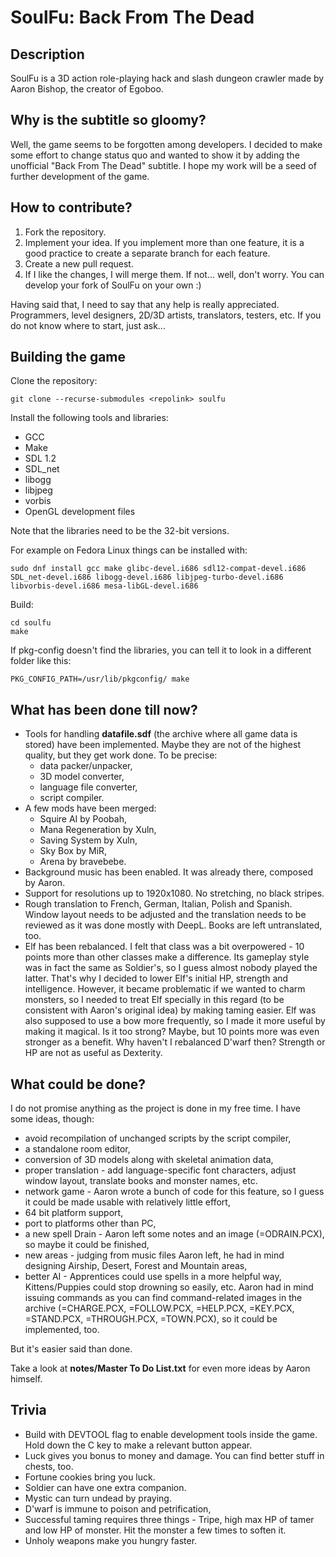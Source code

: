 # SoulFu: Back From The Dead

## Description
SoulFu is a 3D action role-playing hack and slash dungeon crawler made by Aaron Bishop, the creator of Egoboo.

## Why is the subtitle so gloomy?
Well, the game seems to be forgotten among developers. I decided to make some effort to change status quo and wanted to show it by adding the unofficial "Back From The Dead" subtitle. I hope my work will be a seed of further development of the game.

## How to contribute?
1. Fork the repository.
2. Implement your idea. If you implement more than one feature, it is a good practice to create a separate branch for each feature.
3. Create a new pull request.
4. If I like the changes, I will merge them. If not... well, don't worry. You can develop your fork of SoulFu on your own :)

Having said that, I need to say that any help is really appreciated. Programmers, level designers, 2D/3D artists, translators, testers, etc. If you do not know where to start, just ask...

## Building the game
Clone the repository:
```
git clone --recurse-submodules <repolink> soulfu
```

Install the following tools and libraries:

+ GCC
+ Make
+ SDL 1.2
+ SDL_net
+ libogg
+ libjpeg
+ vorbis
+ OpenGL development files

Note that the libraries need to be the 32-bit versions.

For example on Fedora Linux things can be installed with:
```
sudo dnf install gcc make glibc-devel.i686 sdl12-compat-devel.i686 SDL_net-devel.i686 libogg-devel.i686 libjpeg-turbo-devel.i686 libvorbis-devel.i686 mesa-libGL-devel.i686
```

Build:
```
cd soulfu
make
```

If pkg-config doesn't find the libraries, you can tell it to look in a different folder like this:
```
PKG_CONFIG_PATH=/usr/lib/pkgconfig/ make
```

## What has been done till now?
+ Tools for handling **datafile.sdf** (the archive where all game data is stored) have been implemented. Maybe they are not of the highest quality, but they get work done. To be precise:
  + data packer/unpacker,
  + 3D model converter,
  + language file converter,
  + script compiler.
+ A few mods have been merged:
  + Squire AI by Poobah,
  + Mana Regeneration by Xuln,
  + Saving System by Xuln,
  + Sky Box by MiR,
  + Arena by bravebebe.
+ Background music has been enabled. It was already there, composed by Aaron.
+ Support for resolutions up to 1920x1080. No stretching, no black stripes.
+ Rough translation to French, German, Italian, Polish and Spanish. Window layout needs to be adjusted and the translation needs to be reviewed as it was done mostly with DeepL. Books are left untranslated, too.
+ Elf has been rebalanced. I felt that class was a bit overpowered - 10 points more than other classes make a difference. Its gameplay style was in fact the same as Soldier's, so I guess almost nobody played the latter. That's why I decided to lower Elf's initial HP, strength and intelligence. However, it became problematic if we wanted to charm monsters, so I needed to treat Elf specially in this regard (to be consistent with Aaron's original idea) by making taming easier. Elf was also supposed to use a bow more frequently, so I made it more useful by making it magical. Is it too strong? Maybe, but 10 points more was even stronger as a benefit. Why haven't I rebalanced D'warf then? Strength or HP are not as useful as Dexterity.

## What could be done?
I do not promise anything as the project is done in my free time. I have some ideas, though:
+ avoid recompilation of unchanged scripts by the script compiler,
+ a standalone room editor,
+ conversion of 3D models along with skeletal animation data,
+ proper translation - add language-specific font characters, adjust window layout, translate books and monster names, etc.
+ network game - Aaron wrote a bunch of code for this feature, so I guess it could be made usable with relatively little effort,
+ 64 bit platform support,
+ port to platforms other than PC,
+ a new spell Drain - Aaron left some notes and an image (=ODRAIN.PCX), so maybe it could be finished,
+ new areas - judging from music files Aaron left, he had in mind designing Airship, Desert, Forest and Mountain areas,
+ better AI - Apprentices could use spells in a more helpful way, Kittens/Puppies could stop drowning so easily, etc. Aaron had in mind issuing commands as you can find command-related images in the archive (=CHARGE.PCX, =FOLLOW.PCX, =HELP.PCX, =KEY.PCX, =STAND.PCX, =THROUGH.PCX, =TOWN.PCX), so it could be implemented, too.

But it's easier said than done.

Take a look at **notes/Master To Do List.txt** for even more ideas by Aaron himself.

## Trivia
+ Build with DEVTOOL flag to enable development tools inside the game. Hold down the C key to make a relevant button appear.
+ Luck gives you bonus to money and damage. You can find better stuff in chests, too.
+ Fortune cookies bring you luck.
+ Soldier can have one extra companion.
+ Mystic can turn undead by praying.
+ D'warf is immune to poison and petrification,
+ Successful taming requires three things - Tripe, high max HP of tamer and low HP of monster. Hit the monster a few times to soften it.
+ Unholy weapons make you hungry faster.

